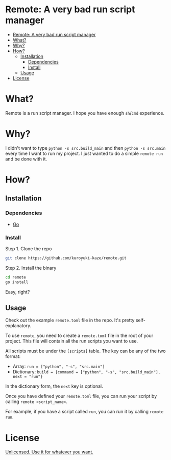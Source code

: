# Remote: A very bad run script manager

- [Remote: A very bad run script manager](#remote-a-very-bad-run-script-manager)
- [What?](#what)
- [Why?](#why)
- [How?](#how)
  - [Installation](#installation)
    - [Dependencies](#dependencies)
    - [Install](#install)
  - [Usage](#usage)
- [License](#license)

# What?

Remote is a run script manager. I hope you have enough `sh`/`cmd` experience.

# Why?

I didn't want to type `python -s src.build_main` and then `python -s src.main` every time I want to run my project. I just wanted to do a simple `remote run` and be done with it.

# How?

## Installation

### Dependencies
- [Go](https://golang.org/dl/)

### Install
Step 1. Clone the repo
```sh
git clone https://github.com/kuroyuki-kaze/remote.git
```

Step 2. Install the binary
```sh
cd remote
go install
```

Easy, right?

## Usage

Check out the example `remote.toml` file in the repo. It's pretty self-explanatory.

To use `remote`, you need to create a `remote.toml` file in the root of your project. This file will contain all the run scripts you want to use.

All scripts must be under the `[scripts]` table. The key can be any of the two format:
- Array: `run = ["python", "-s", "src.main"]`
- Dictionary: `build = {command = ["python", "-s", "src.build_main"], next = "run"}`

In the dictionary form, the `next` key is optional.

Once you have defined your `remote.toml` file, you can run your script by calling `remote <script_name>`.

For example, if you have a script called `run`, you can run it by calling `remote run`.

# License

[Unlicensed. Use it for whatever you want.](https://unlicense.org/)